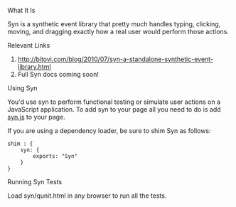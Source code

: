 What It Is

Syn is a synthetic event library that pretty much handles typing, clicking, moving, and 
dragging exactly how a real user would perform those actions.

Relevant Links

1. http://bitovi.com/blog/2010/07/syn-a-standalone-synthetic-event-library.html
2. Full Syn docs coming soon!

Using Syn

You'd use syn to perform functional testing or simulate user actions on a JavaScript application. To add syn to your page all you need to do is add [syn.js](http://github.com/bitovi/syn/dist/syn.js) to your page.

If you are using a dependency loader, be sure to shim Syn as follows:

```
shim : {
	syn: {
		exports: "Syn"
	}
}
```

Running Syn Tests

Load syn/qunit.html in any browser to run all the tests.